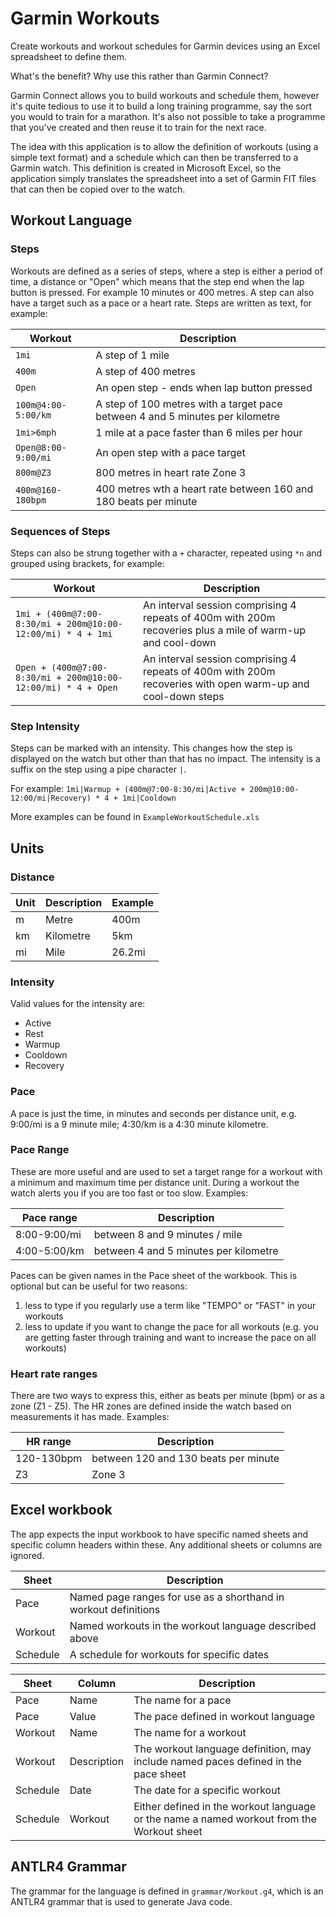 # Garmin Workouts
Create workouts and workout schedules for Garmin devices using an Excel spreadsheet to define them. 

What's the benefit? Why use this rather than Garmin Connect?

Garmin Connect allows you to build workouts and schedule them, however it's quite tedious to use it to build a long 
training programme, say the sort you would to train for a marathon. It's also not possible to take a programme that 
you've created and then reuse it to train for the next race.

The idea with this application is to allow the definition of workouts (using a simple text format) and a schedule 
which can then be transferred to a Garmin watch. This definition is created in Microsoft Excel, so the application 
simply translates the spreadsheet into a set of Garmin FIT files that can then be copied over to the watch.

## Workout Language
### Steps
Workouts are defined as a series of steps, where a step is either a period of time, a distance or "Open" which means 
that the step end when the lap button is pressed. For example 10 minutes or 400 metres. A step can also have a target 
such as a pace or a heart rate. Steps are written as text, for example:

| Workout            | Description                                                                   |
|--------------------|-------------------------------------------------------------------------------|
| `1mi`              | A step of 1 mile                                                              |
| `400m`             | A step of 400 metres                                                          |
| `Open`             | An open step - ends when lap button pressed                                   |
| `100m@4:00-5:00/km` | A step of 100 metres with a target pace between 4 and 5 minutes per kilometre |
| `1mi>6mph`         | 1 mile at a pace faster than 6 miles per hour                                 |
| `Open@8:00-9:00/mi` | An open step with a pace target                                               |
| `800m@Z3`            | 800 metres in heart rate Zone 3                                               |
| `400m@160-180bpm`    | 400 metres wth a heart rate between 160 and 180 beats per minute              |

### Sequences of Steps
Steps can also be strung together with a `+` character, repeated using `*n` and grouped using brackets, for example:

| Workout                                                       | Description                                                                                                 |
|---------------------------------------------------------------|-------------------------------------------------------------------------------------------------------------|
| `1mi + (400m@7:00-8:30/mi + 200m@10:00-12:00/mi) * 4 + 1mi`   | An interval session comprising 4 repeats of 400m with 200m recoveries plus a mile of warm-up and cool-down  |
| `Open + (400m@7:00-8:30/mi + 200m@10:00-12:00/mi) * 4 + Open` | An interval session comprising 4 repeats of 400m with 200m recoveries with open warm-up and cool-down steps |

### Step Intensity
Steps can be marked with an intensity. This changes how the step is displayed on the watch but other than that
has no impact. The intensity is a suffix on the step using a pipe character `|`. 

For example:
`1mi|Warmup + (400m@7:00-8:30/mi|Active + 200m@10:00-12:00/mi|Recovery) * 4 + 1mi|Cooldown`

More examples can be found in `ExampleWorkoutSchedule.xls`

## Units
### Distance
| Unit | Description | Example |
| ---- | ----------- |---------|
| m | Metre | 400m    |
| km | Kilometre | 5km     |
| mi | Mile | 26.2mi  |

### Intensity
Valid values for the intensity are:
* Active
* Rest
* Warmup
* Cooldown
* Recovery

### Pace
A pace is just the time, in minutes and seconds per distance unit, e.g. 9:00/mi is a 9 minute mile; 4:30/km is a 4:30 minute kilometre.

### Pace Range
These are more useful and are used to set a target range for a workout with a minimum and maximum time per distance unit. 
During a workout the watch alerts you if you are too fast or too slow. Examples:

| Pace range | Description |
| ---------- | ----------- |
| 8:00-9:00/mi | between 8 and 9 minutes / mile |
| 4:00-5:00/km | between 4 and 5 minutes per kilometre |

Paces can be given names in the Pace sheet of the workbook. This is optional but can be useful for two reasons:
1. less to type if you regularly use a term like "TEMPO" or "FAST" in your workouts
2. less to update if you want to change the pace for all workouts (e.g. you are getting faster through training and want to increase the pace on all workouts)

### Heart rate ranges
There are two ways to express this, either as beats per minute (bpm) or as a zone (Z1 - Z5). The HR zones are defined inside the watch based on measurements it has made. 
Examples:

| HR range | Description |
| ---------- | ----------- |
| 120-130bpm | between 120 and 130 beats per minute |
| Z3 | Zone 3 |

## Excel workbook
The app expects the input workbook to have specific named sheets and specific column headers within these. Any additional 
sheets or columns are ignored.

| Sheet | Description |
| ---- | ----------- |
| Pace | Named page ranges for use as a shorthand in workout definitions |
| Workout | Named workouts in the workout language described above |
| Schedule | A schedule for workouts for specific dates |

| Sheet | Column | Description |
| ---- | ------ | ----------- |
| Pace | Name  | The name for a pace |
| Pace | Value | The pace defined in workout language |
| Workout | Name | The name for a workout |
| Workout | Description | The workout language definition, may include named paces defined in the pace sheet |
| Schedule | Date | The date for a specific workout |
| Schedule | Workout | Either defined in the workout language or the name a named workout from the Workout sheet |

## ANTLR4 Grammar
The grammar for the language is defined in `grammar/Workout.g4`, which is an ANTLR4 grammar that is used to generate
Java code.

